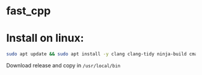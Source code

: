 # fast_cpp

# Install on linux:

```bash
sudo apt update && sudo apt install -y clang clang-tidy ninja-build cmake gdb
```

Download release and copy in `/usr/local/bin`
